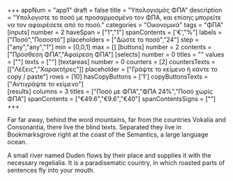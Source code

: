+++
appNum = "app1"
draft = false
title = "Υπολογισμός ΦΠΑ"
description = "Yπολογιστε το ποσό με προσαρμοσμένο τον ΦΠΑ, και επίσης μπορείτε να τον αφαιρέσετε από το ποσό."
categories = "Oικονομικά"
tags = "ΦΠΑ"
[inputs]
  number = 2
  haveSpan = ["1","1"]
  spanContents = ['&euro;',"%"]
  labels = ["Ποσό","Ποσοστό"] 
  placeholders = ["Δώστε το ποσό","24"]
  step = ["any","any","1"]
  min = [0,0,1]
  max = []
[buttons]
  number = 2
  contents = ["Πρόσθεση ΦΠΑ","Αφαίρεση ΦΠΑ"]
[selects]
  number = 0
  titles = ""
  values = [""]
  texts = [""]
[textareas]
  number = 0
  counters = [2]
  countersTexts = [["Λέξεις","Χαρακτήρες"]]
  placeholder = ["Γράψτε το κείμενο ή κάντε το copy / paste"]
  rows = [10]
  hasCopyButtons = ['1']
  copyButtonsTexts = ["Αντιγράψτε το κείμενο"]  
[results]
  columns = 3
  titles = ["Ποσό με ΦΠΑ","ΦΠΑ 24%","Ποσό χωρίς ΦΠΑ"]
  spanContents = ["&euro;49.6","&euro;9.6","&euro;40"]
  spanContentsSigns = [""]
+++


Far far away, behind the word mountains, far from the countries Vokalia and Consonantia, there live the blind texts. Separated they live in Bookmarksgrove right at the coast of the Semantics, a large language ocean.

A small river named Duden flows by their place and supplies it with the necessary regelialia. It is a paradisematic country, in which roasted parts of sentences fly into your mouth.

